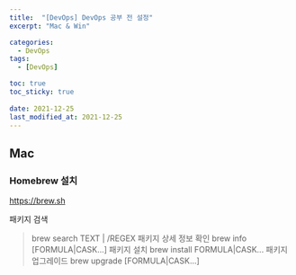 ```yaml
---
title:  "[DevOps] DevOps 공부 전 설정"
excerpt: "Mac & Win"

categories:
  - DevOps
tags:
  - [DevOps]

toc: true
toc_sticky: true
 
date: 2021-12-25
last_modified_at: 2021-12-25
---
```

## Mac
### Homebrew 설치
https://brew.sh

패키지 검색
> brew search TEXT | /REGEX
패키지 상세 정보 확인
> brew info [FORMULA|CASK...]
패키지 설치
> brew install FORMULA|CASK...
패키지 업그레이드
> brew upgrade [FORMULA|CASK...]
